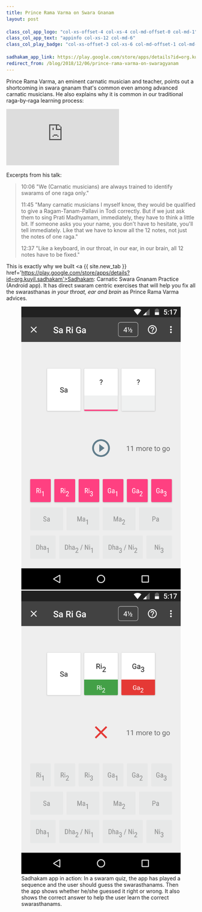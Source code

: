 ```yaml
---
title: Prince Rama Varma on Swara Gnanam
layout: post

class_col_app_logo: "col-xs-offset-4 col-xs-4 col-md-offset-0 col-md-1"
class_col_app_text: "appinfo col-xs-12 col-md-6"
class_col_play_badge: "col-xs-offset-3 col-xs-6 col-md-offset-1 col-md-3"

sadhakam_app_link: https://play.google.com/store/apps/details?id=org.kuyil.sadhakam
redirect_from: /blog/2018/12/06/prince-rama-varma-on-swaragyanam
---
```


Prince Rama Varma, an eminent carnatic musician and teacher, points out a shortcoming in swara gnanam that's common even among advanced carnatic musicians. He also explains why it is common in our traditional raga-by-raga learning process:

<div class="embed-responsive embed-responsive-16by9 mb-3">
<iframe class='embed-responsive-item' src="https://www.youtube-nocookie.com/embed/AivQgaKwEfo?start=606" frameborder="0" allow="accelerometer; autoplay; encrypted-media; gyroscope; picture-in-picture" allowfullscreen></iframe>
</div>

Excerpts from his talk:

> 10:06 "We (Carnatic musicians) are always trained to identify swarams of one raga only."
>
> 11:45 "Many carnatic musicians I myself know, they would be qualified to give a Ragam-Tanam-Pallavi in Todi correctly. But if we just ask them to sing Prati Madhyamam, immediately, they have to think a little bit. If someone asks you your name, you don't have to hesitate, you'll tell immediately. Like that we have to know all the 12 notes, not just the notes of one raga."
>
> 12:37 "Like a keyboard, in our throat, in our ear, in our brain, all 12 notes have to be fixed."

This is exactly why we built <a {{ site.new_tab }} href='https://play.google.com/store/apps/details?id=org.kuyil.sadhakam'>Sadhakam: Carnatic Swara Gnanam Practice</a> (Android app). It has direct swaram centric exercises that will help you fix all the swarasthanas <em>in your throat, ear and brain</em> as Prince Rama Varma advices.

<figure>
<div class='row'>
<div class='col-md py-3'>
	<a {{ site.new_tab }} href='https://play.google.com/store/apps/details?id=org.kuyil.sadhakam'>
	<img class='img-fluid' src="/images/screenshot-sadhakam-srg-question.png" alt="a challenge in sadhakam app sa-ri-ga exercise" />
	</a>
</div>
<div class='col-md py-3'>
	<a {{ site.new_tab }} href='https://play.google.com/store/apps/details?id=org.kuyil.sadhakam'>
	<img class='img-fluid' src="/images/screenshot-sadhakam-srg-answer.png" alt="answer to the challenge in sadhakam app" />
	</a>
</div>
</div>

<figcaption>Sadhakam app in action: In a swaram quiz, the app has played a sequence and the user should guess the swarasthanams. Then the app shows whether he/she guessed it right or wrong. It also shows the correct answer to help the user learn the correct swarasthanams.</figcaption>
</figure>
